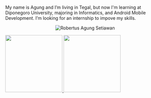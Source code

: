 My name is Agung and I’m living in Tegal, but now I'm learning at Diponegoro University, majoring in Informatics, and Android Mobile Development. I’m looking for an internship to impove my skills.

<p align="center"><img alt="Robertus Agung Setiawan"  src="https://komarev.com/ghpvc/?username=robertsetiawan&label=Profile%20views&color=0e75b6&style=flat"/></p>

<p align="left">
<a href="https://github.com/robertsetiawan">
  <img height="180em" src="https://github-readme-stats-eight-theta.vercel.app/api?username=robertsetiawan&show_icons=true&theme=algolia&include_all_commits=true&count_private=true"/>
  <img height="180em" src="https://github-readme-stats-eight-theta.vercel.app/api/top-langs/?username=robertsetiawan&layout=compact&langs_count=8&theme=algolia"/>
</a>
</p>
